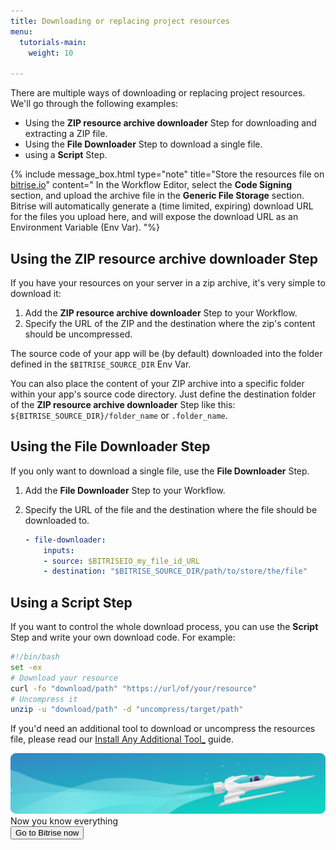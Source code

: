 ```yaml
---
title: Downloading or replacing project resources
menu:
  tutorials-main:
    weight: 10

---
```

There are multiple ways of downloading or replacing project resources. We'll go through the following examples:

* Using the **ZIP resource archive downloader** Step for downloading and extracting a ZIP file.
* Using the **File Downloader** Step to download a single file.
* using a **Script** Step.

{% include message_box.html type="note" title="Store the resources file on [bitrise.io](https://www.bitrise.io)" content=" In the Workflow Editor, select the **Code Signing** section, and upload the archive file in the **Generic File Storage** section. Bitrise will automatically generate a (time limited, expiring) download URL for the files you upload here, and will expose the download URL as an Environment Variable (Env Var). "%}

## Using the ZIP resource archive downloader Step

If you have your resources on your server in a zip archive, it's very simple to download it:

1. Add the **ZIP resource archive downloader** Step to your Workflow.
2. Specify the URL of the ZIP and the destination where the zip's content should be uncompressed.

The source code of your app will be (by default) downloaded into the folder defined in the `$BITRISE_SOURCE_DIR` Env Var.

You can also place the content of your ZIP archive into a specific folder within your app's source code directory. Just define the destination folder of the  **ZIP resource archive downloader** Step like this: `${BITRISE_SOURCE_DIR}/folder_name` or `.folder_name`.

## Using the File Downloader Step

If you only want to download a single file, use the **File Downloader** Step.

1. Add the **File Downloader** Step to your Workflow.
2. Specify the URL of the file and the destination where the file should be downloaded to.

   ```yaml
   - file-downloader:
       inputs:
       - source: $BITRISEIO_my_file_id_URL
       - destination: "$BITRISE_SOURCE_DIR/path/to/store/the/file"
   ```

## Using a Script Step

If you want to control the whole download process, you can use the **Script** Step and write your own download code. For example:

```bash
#!/bin/bash
set -ex
# Download your resource
curl -fo "download/path" "https://url/of/your/resource"
# Uncompress it
unzip -u "download/path" -d "uncompress/target/path"
```

If you'd need an additional tool to download or uncompress the resources file, please read our [Install Any Additional Tool_](/tips-and-tricks/install-additional-tools/) guide.

<div class="banner">
	<img src="/assets/images/banner-bg-888x170.png" style="border: none;">
	<div class="deploy-text">Now you know everything</div>
	<a target="_blank" href="https://app.bitrise.io/dashboard/builds"><button class="button">Go to Bitrise now</button></a>
</div>